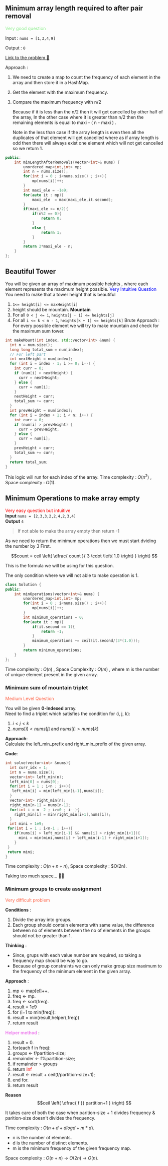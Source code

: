 ## Minimum array length required to after pair removal

<span style='color:lightgreen;'> Very good question</span>

Input : `nums = [1,3,4,9]`

Output : `0`

[Link to the problem 🍻 ](https://leetcode.com/problems/minimum-array-length-after-pair-removals/)

Approach :

1. We need to create a map to count the frequency of each element in the array and then store it in a HashMap.
2. Get the element with the maximum frequency.
3. Compare the maximum frequency with n/2

   Because if it is less than the n/2 then it will get cancelled by other half of the array, In the other case where it is greater than n/2 then the remaining elements is equal to maxi - ( n - maxi ) .

   Note in the less than case if the array length is even then all the duplicates of that element will get cancelled where as if array length is odd then there will always exist one element which will not get cancelled so we return 1.

```cpp
public:
    int minLengthAfterRemovals(vector<int>& nums) {
        unordered_map<int,int> mp;
        int n = nums.size();
        for(int i = 0 ; i<nums.size() ; i++){
            mp[nums[i]]++;
        }
        int maxi_ele = -1e9;
        for(auto it : mp){
            maxi_ele  = max(maxi_ele,it.second);
        }
        if(maxi_ele <= n/2){
            if(n%2 == 0){
                return 0;
            }
            else {
                return 1;
            }
        }
        return 2*maxi_ele - n;
    }
};
```

## Beautiful Tower

You will be given an array of maximum possible heights , where each element represents the maximum height possible.
<span style='color:blue;'>Very Intuitive Question</span>
You need to make that a tower height that is beautiful

1. `1<= height[i] <= maxHeight[i]`
2. height should be mountain.
   **Mountain**
3. For all `0 < j <= i`, `heights[j - 1] <= heights[j]`
4. For all `i <= k < n - 1`, `heights[k + 1] <= heights[k]`
   Brute Approach :
   For every possible element we will try to make mountain and check for the maximum sum tower.

```cpp
int makeMount(int index, std::vector<int> &num) {
  int n = num.size();
  long long total_sum = num[index];
  // For left part
  int nextHeight = num[index];
  for (int i = index - 1; i >= 0; i--) {
    int curr = 0;
    if (num[i] > nextHeight) {
      curr = nextHeight;
    } else {
      curr = num[i];
    }
    nextHeight = curr;
    total_sum += curr;
  }
  int prevHeight = num[index];
  for (int i = index + 1; i < n; i++) {
    int curr = 0;
    if (num[i] > prevHeight) {
      curr = prevHeight;
    } else {
      curr = num[i];
    }
    prevHeight = curr;
    total_sum += curr;
  }
  return total_sum;
}
```

This logic will run for each index of the array.
Time complexity : $O(n^2)$ , Space complexity : $O(1)$.

## Minimum Operations to make array empty

<span style='color:red;'>Very easy question but intuitive</span><br>
**Input** `nums = [2,3,3,2,2,4,2,3,4]`<br>
**Output** `4`<br>

> If not able to make the array empty then return -1 <br>

As we need to return the minimum operations then we must start dviding the number by 3 First. <br>

$$count =  ceil \left(  \dfrac{ count  }{ 3 \cdot   \left( 1.0  \right)    }    \right)   $$

This is the formula we will be using for this question. <br>

The only condition where we will not able to make operation is 1.<br>

```cpp
class Solution {
public:
    int minOperations(vector<int>& nums) {
        unordered_map<int,int> mp;
        for(int i = 0 ; i<nums.size() ; i++){
            mp[nums[i]]++;
        }
        int minimum_operations = 0;
        for(auto it : mp){
            if(it.second == 1){
                return -1;
            }
            minimum_operations += ceil(it.second/(3*(1.0)));
        }
        return minimum_operations;
    }
};
```

Time complexity : $O(n)$ , Space Complexity : $O(m)$ , where m is the number of unique element present in the given array.<br>

### Minimum sum of mountain triplet

<span style='color:Tomato'>Medium Level Question</span>

You will be given **0-Indexed** array.<br>
Need to find a triplet which satisfies the condition for (i, j, k): <br>

1. $i<j<k$
2. $nums[i]<nums[j]$ and $nums[j]>nums[k]$

**Approach**:<br>
Calculate the left_min_prefix and right_min_prefix of the given array.<br>

**Code**: <br>

```cpp
int solve(vector<int> &nums){
  int curr_idx = 1;
  int n = nums.size();
  vector<int> left_min(n);
  left_min[0] = nums[0];
  for(int i = 1 ; i<n ; i++){
   left_min[i] = min(left_min[i-1],nums[i]);
  }
  vector<int> right_min(n);
  right_min[n-1] = nums[n-1];
  for(int i = n -2 ; i>=0 ; i--){
    right_min[i] = min(right_min[i+1],nums[i]);
  }
  int mini = 1e9;
 for(int i = 1 ; i<n-1 ; i++){
    if(nums[i] > left_min[i-1] && nums[i] > right_min[i+1]){
      mini = min(mini,nums[i] + left_min[i-1] + right_min[i+1]);
    }
 }
 return mini;
}
```

Time complexity : $O(n+n+n)$, Space complexity : $O(2n).<br>

Taking too much space... 😵‍💫

### Minimum groups to create assignment

<span style='color:tomato'>Very difficult problem</span>

**Conditions** : <br>

1. Divide the array into groups.
2. Each group should contain elements with same value, the difference between no of elements between the no of elements in the groups should not be greater than 1.

**Thinking** : <br>

- Since, grups with each value number are required, so taking a frequency map should be way to go.
- Because of group constraints we can only make group size maximum to the frequency of the minimum element in the given array.

**Approach** : <br>

1. mp &larr; map[el]++.
2. freq &larr; mp.
3. freq &larr; sort(freq).
4. result = 1e9
5. for (i=1 to min(freq)):
6. result = min(result,helper(,freq))
7. return result

<span style='color:Violet;font-weight:bold;'>Helper method</span> :<br>

1. result = 0.
2. for(each f in freq):
3. groups &larr; f/partition-size;
4. remainder &larr; f%partition-size;
5. if remainder > groups
6. return <span style='color:red'>Inf</span>
7. result &larr; result + ceil(f/partition-size+1);
8. end for.
9. return result

**Reason**
$$ceil \left(  \dfrac{ f  }{ partition+1  }    \right)  $$

It takes care of both the case when parition-size + 1 divides frequency & parition-size doesn't divides the frequency.

Time complexity : $O(n+d+dlogd+m*d)$.<br>

- n is the number of elements.
- d is the number of distinct elements.
- m is the minimum frequency of the given frequency map.

Space complexity : $O(n+n)$ &rarr; $O(2n)$ &rarr; $O(n)$.
